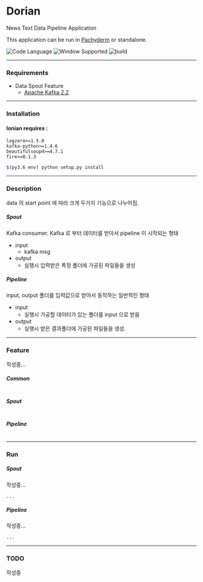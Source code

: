 
# **Dorian**
News Text Data Pipeline Application

This application can be run in <a href="https://github.com/pachyderm/pachyderm" target="_blank">Pachyderm</a> or standalone.

![Code Language](https://img.shields.io/badge/python-3.7-blue.svg) ![Window Supported](https://img.shields.io/badge/windows-not%20supported-red.svg) ![build](https://img.shields.io/circleci/token/YOURTOKEN/project/github/RedSparr0w/node-csgo-parser/master.svg)
   
___
### **Requirements**

- Data Spout Feature
    - <a href="https://kafka.apache.org" target="_blank">Apache Kafka 2.2</a>

___
### **Installation**
    
#### Ionian requires :
    logzero>=1.5.0
    kafka-python>=1.4.6
    beautifulsoup4>=4.7.1
    fire>=0.1.3
   
 ```bash
$(py3.6 env) python setup.py install 
``` 
___
### **Description**
data 의 start point 에 따라 크게 두가지 기능으로 나누어짐.

##### **Spout** 
Kafka consumer. 
Kafka 로 부터 데이터를 받아서 pipeline 이 시작되는 형태   
- input 
    - kafka msg
- output
    - 실행시 입력받은 특정 폴더에 가공된 파일들을 생성
    
##### **Pipeline**
input, output 폴더를 입력값으로 받아서 동작하는 일반적인 형태
- input
    - 실행시 가공할 데이터가 있는 폴더를 input 으로 받음
- output
    - 실행시 받은 결과폴더에 가공된 파일들을 생성.

___
### **Feature**
작성중...
##### **Common**
```markdown

```
##### **Spout**
```markdown

```
##### **Pipeline**
```markdown

```    
___
### **Run**
##### **Spout** 
작성중...
```bash
...
```

##### **Pipeline**
작성중...
```bash
...
```
___

### **TODO**
작성중
